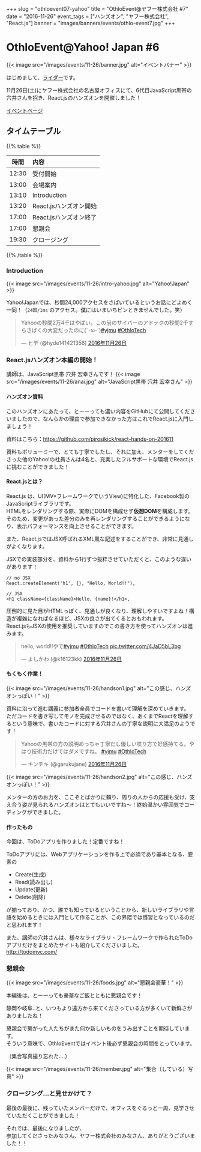 +++
slug = "othloevent07-yahoo"
title = "OthloEvent@ヤフー株式会社 #7"
date = "2016-11-26"
event_tags = ["ハンズオン", "ヤフー株式会社", "React.js"]
banner = "images/banners/events/othlo-event7.jpg"
+++

# OthloEvent@Yahoo! Japan #6

{{< image src="/images/events/11-26/banner.jpg" alt="イベントバナー" >}}

はじめまして、[ライダー](https://twitter.com/mtmtkzm)です。

11月26日(土)にヤフー株式会社の名古屋オフィスにて、6代目JavaScript黒帯の穴井さんを招き、React.jsのハンズオンを開催しました！

[イベントページ](https://yj-meetup.connpass.com/event/44769/)

## タイムテーブル

{{% table %}}

|時間|内容|
|:----:|:-----|
|12:30|受付開始|
|13:00|会場案内|
|13:10|Introduction|
|13:20|React.jsハンズオン開始|
|17:00|React.jsハンズオン終了|
|17:00|懇親会|
|19:30|クロージング|

{{% /table %}}

### Introduction

{{< image src="/images/events/11-26/intro-yahoo.jpg" alt="Yahoo!Japan" >}}

Yahoo!Japanでは、秒間24,000アクセスをさばいているというお話にどよめく一同！（`24回/1ms` のアクセス。僕にはいまいちピンときませんでした。笑）

<blockquote class="twitter-tweet" data-lang="ja"><p lang="ja" dir="ltr">Yahooの秒間2万4千はやばい。この前のサイバーのアドテクの秒間2千すらさばくの大変だったのに(´･ω･`)<a href="https://twitter.com/hashtag/yjmu?src=hash">#yjmu</a> <a href="https://twitter.com/hashtag/OthloTech?src=hash">#OthloTech</a></p>&mdash; ヒデ (@hyde141421356) <a href="https://twitter.com/hyde141421356/status/802364083970273280">2016年11月26日</a></blockquote>



### React.jsハンズオン本編の開始！

講師は、JavaScript黒帯 穴井 宏幸さんです！
{{< image src="/images/events/11-26/anai.jpg" alt="JavaScript黒帯 穴井 宏幸さん" >}}

#### ハンズオン資料

このハンズオンにあたって、とーーっても濃い内容をGitHubにて公開してくださいましたので、なんらかの理由で参加できなかった方はこれでReact.jsに入門しましょう！

資料はこちら：https://github.com/pirosikick/react-hands-on-201611

資料もボリューミーで、とても丁寧でしたし、それに加え、メンターをしてくださった他のYahoo!の社員さんは4名と、充実したフルサポートな環境でReact.jsに挑むことができました！


#### React.jsとは？

React.js は、UI(MV*フレームワークでいうView)に特化した、Facebook製のJavaScriptライブラリです。  
HTMLをレンダリングする際、実際にDOMを構成せず**仮想DOM**を構成します。そのため、変更があった差分のみを再レンダリングすることができるようになり、表示パフォーマンスを向上させることができます。

また、React.jsではJSX呼ばれるXML風な記述をすることができ、非常に見通しがよくなります。

JSXでの実装部分を、資料から1行ずつ抜粋させていただくと、このような違いがあります！

```
// no JSX
React.createElement('h1', {}, "Hello, World!!"),
```

```
// JSX
<h1 className={className}>Hello, {name}!</h1>,
```

圧倒的に見た目がHTMLっぽく、見通しが良くなり、理解しやすいですよね！構造が複雑になればなるほど、JSXの良さが出てくるとおもわれます。  
React.jsもJSXの使用を推奨していますのでこの書き方を使ってハンズオンは進みます。

<blockquote class="twitter-tweet" data-lang="ja"><p lang="ja" dir="ltr">hello, world!!やで<a href="https://twitter.com/hashtag/yjmu?src=hash">#yjmu</a> <a href="https://twitter.com/hashtag/OthloTech?src=hash">#OthloTech</a> <a href="https://t.co/4JaD5bL3bg">pic.twitter.com/4JaD5bL3bg</a></p>&mdash; よしかわ (@k16123kk) <a href="https://twitter.com/k16123kk/status/802384912653262849">2016年11月26日</a></blockquote>


#### もくもく作業！

{{< image src="/images/events/11-26/handson1.jpg" alt="この感じ、ハンズオンっぽい！" >}}

資料に沿って進む講義に参加者全員でコードを書いて理解を深めていきます。  
ただコードを書き写してモノを完成させるのではなく、あくまでReactを理解するという意味で、書いたコードに対する穴井さんの丁寧な説明に大満足のようです！

<blockquote class="twitter-tweet" data-lang="ja"><p lang="ja" dir="ltr">Yahooの黒帯の方の説明めっちゃ丁寧だし優しい喋り方で好感持てる。やはり技術力だけではダメですね。 <a href="https://twitter.com/hashtag/yjmu?src=hash">#yjmu</a> <a href="https://twitter.com/hashtag/OthloTech?src=hash">#OthloTech</a></p>&mdash; キンチキ (@garukujane) <a href="https://twitter.com/garukujane/status/802375281398812672">2016年11月26日</a></blockquote>
<script async src="//platform.twitter.com/widgets.js" charset="utf-8"></script>


{{< image src="/images/events/11-26/handson2.jpg" alt="この感じ、ハンズオンっぽい！" >}}

メンターの方のお力を、ここぞとばかりに頼り、周りの人からの応援も受け、支え合う姿が見られるハンズオンはとてもいいですね〜！終始温かい雰囲気でコーディングができました。

#### 作ったもの

今回は、ToDoアプリを作りました！定番ですね！

ToDoアプリには、Webアプリケーションを作る上で必須であり基本となる、要素の

- Create(生成)
- Read(読み出し)
- Update(更新)
- Delete(削除)

が揃っており、かつ、誰でも知っているということから、新しいライブラリや言語を始めるときには入門として作ることが、この界隈では慣習となっているのだと思われます！

また、講師の穴井さんは、様々なライブラリ・フレームワークで作られたToDoアプリだけをまとめたサイトも紹介してくださいました。  
http://todomvc.com/


### 懇親会

{{< image src="/images/events/11-26/foods.jpg" alt="懇親会豪華！" >}}

本編後は、とーーっても豪華なご飯とともに懇親会です！

静岡や岐阜..と、いつもより遠方から来てくださっている方が多くいて新鮮さがありましたね！

懇親会で繋がった人たちがまた何か新しいものをうみ出すことを期待しています。  
そういう意味で、OthloEventではイベント後必ず懇親会の時間をとっています。

（集合写真撮り忘れた....）

{{< image src="/images/events/11-26/member.jpg" alt="集合（している）写真" >}}


### クロージング...と見せかけて？

最後の最後に、残っていたメンバーだけで、オフィスをぐるっと一周、見学させていただくことができました！

それでは、最後になりましたが、  
参加してくださったみなさん、ヤフー株式会社のみなさん、ありがとうございました！！
